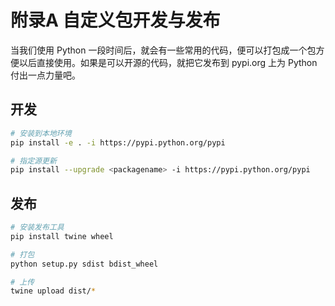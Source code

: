 # 附录A 自定义包开发与发布

当我们使用 Python 一段时间后，就会有一些常用的代码，便可以打包成一个包方便以后直接使用。如果是可以开源的代码，就把它发布到 pypi.org 上为 Python 付出一点力量吧。

## 开发

```bash
# 安装到本地环境
pip install -e . -i https://pypi.python.org/pypi

# 指定源更新
pip install --upgrade <packagename> -i https://pypi.python.org/pypi
```

## 发布

```bash
# 安装发布工具
pip install twine wheel
```

```bash
# 打包
python setup.py sdist bdist_wheel

# 上传
twine upload dist/*
```
